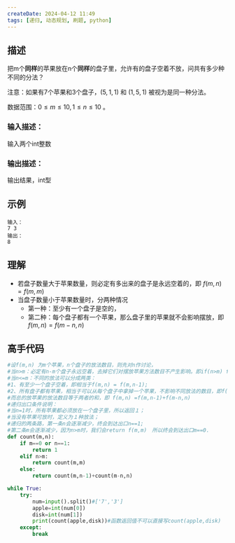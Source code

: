 ```yaml
---
createDate: 2024-04-12 11:49
tags: [递归, 动态规划, 刷题, python]
---
```

## 描述

把m个**同样**的苹果放在n个**同样**的盘子里，允许有的盘子空着不放，问共有多少种不同的分法？

注意：如果有7个苹果和3个盘子，$(5,1,1)$ 和 $(1,5,1)$ 被视为是同一种分法。

数据范围：$0≤m≤10,1≤n≤10$ 。

### 输入描述：

输入两个int整数

### 输出描述：

输出结果，int型

## 示例
```0
输入：
7 3
输出：
8
```

## 理解

- 若盘子数量大于苹果数量，则必定有多出来的盘子是永远空着的，即 $f(m,n)=f(m,m)$
- 当盘子数量小于苹果数量时，分两种情况
	- 第一种：至少有一个盘子是空的，
	- 第二种：每个盘子都有一个苹果，那么盘子里的苹果就不会影响摆放，即 $f(m,n) = f(m-n,n)$

## 高手代码
```python
#设f(m,n) 为m个苹果，n个盘子的放法数目，则先对n作讨论，  
#当n>m：必定有n-m个盘子永远空着，去掉它们对摆放苹果方法数目不产生影响。即if(n>m) f(m,n) = f(m,m)　　  
#当n<=m：不同的放法可以分成两类：  
#1、有至少一个盘子空着，即相当于f(m,n) = f(m,n-1);  
#2、所有盘子都有苹果，相当于可以从每个盘子中拿掉一个苹果，不影响不同放法的数目，即f(m,n) = f(m-n,n).  
#而总的放苹果的放法数目等于两者的和，即 f(m,n) =f(m,n-1)+f(m-n,n)  
#递归出口条件说明：  
#当n=1时，所有苹果都必须放在一个盘子里，所以返回１；  
#当没有苹果可放时，定义为１种放法；  
#递归的两条路，第一条n会逐渐减少，终会到达出口n==1;  
#第二条m会逐渐减少，因为n>m时，我们会return f(m,m)　所以终会到达出口m==0．
def count(m,n):
    if m==0 or n==1:
        return 1
    elif n>m:
        return count(m,m)
    else:
        return count(m,n-1)+count(m-n,n)

while True:
    try:
        num=input().split()#['7','3']
        apple=int(num[0])
        disk=int(num[1])
        print(count(apple,disk))#函数返回值不可以直接写count(apple,disk)
    except:
        break
```